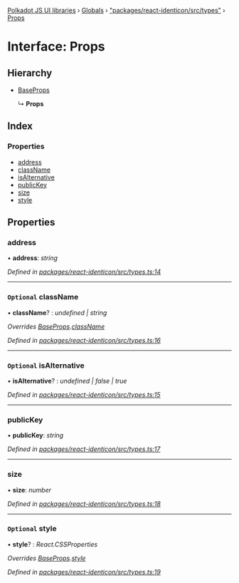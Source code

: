 [Polkadot JS UI libraries](../README.md) › [Globals](../globals.md) › ["packages/react-identicon/src/types"](../modules/_packages_react_identicon_src_types_.md) › [Props](_packages_react_identicon_src_types_.props.md)

# Interface: Props

## Hierarchy

* [BaseProps](_packages_react_identicon_src_types_.baseprops.md)

  ↳ **Props**

## Index

### Properties

* [address](_packages_react_identicon_src_types_.props.md#address)
* [className](_packages_react_identicon_src_types_.props.md#optional-classname)
* [isAlternative](_packages_react_identicon_src_types_.props.md#optional-isalternative)
* [publicKey](_packages_react_identicon_src_types_.props.md#publickey)
* [size](_packages_react_identicon_src_types_.props.md#size)
* [style](_packages_react_identicon_src_types_.props.md#optional-style)

## Properties

###  address

• **address**: *string*

*Defined in [packages/react-identicon/src/types.ts:14](https://github.com/polkadot-js/ui/blob/8f61882b/packages/react-identicon/src/types.ts#L14)*

___

### `Optional` className

• **className**? : *undefined | string*

*Overrides [BaseProps](_packages_react_identicon_src_types_.baseprops.md).[className](_packages_react_identicon_src_types_.baseprops.md#optional-classname)*

*Defined in [packages/react-identicon/src/types.ts:16](https://github.com/polkadot-js/ui/blob/8f61882b/packages/react-identicon/src/types.ts#L16)*

___

### `Optional` isAlternative

• **isAlternative**? : *undefined | false | true*

*Defined in [packages/react-identicon/src/types.ts:15](https://github.com/polkadot-js/ui/blob/8f61882b/packages/react-identicon/src/types.ts#L15)*

___

###  publicKey

• **publicKey**: *string*

*Defined in [packages/react-identicon/src/types.ts:17](https://github.com/polkadot-js/ui/blob/8f61882b/packages/react-identicon/src/types.ts#L17)*

___

###  size

• **size**: *number*

*Defined in [packages/react-identicon/src/types.ts:18](https://github.com/polkadot-js/ui/blob/8f61882b/packages/react-identicon/src/types.ts#L18)*

___

### `Optional` style

• **style**? : *React.CSSProperties*

*Overrides [BaseProps](_packages_react_identicon_src_types_.baseprops.md).[style](_packages_react_identicon_src_types_.baseprops.md#optional-style)*

*Defined in [packages/react-identicon/src/types.ts:19](https://github.com/polkadot-js/ui/blob/8f61882b/packages/react-identicon/src/types.ts#L19)*

